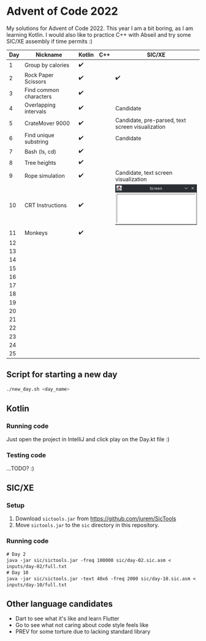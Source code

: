 # Advent of Code 2022

My solutions for Advent of Code 2022. This year I am a bit boring, as I am learning Kotlin. I would also like to practice C++ with Abseil and try some SIC/XE assembly if time permits :)

| Day | Nickname               | Kotlin | C++ | SIC/XE                                           |
| --- | ---------------------- | ------ | --- | ------------------------------------------------ |
| 1   | Group by calories      | ✔️     |     |                                                  |
| 2   | Rock Paper Scissors    | ✔️     |     | ✔️                                               |
| 3   | Find common characters | ✔️     |     |                                                  |
| 4   | Overlapping intervals  | ✔️     |     | Candidate                                        |
| 5   | CrateMover 9000        | ✔️     |     | Candidate, pre-parsed, text screen visualization |
| 6   | Find unique substring  | ✔️     |     | Candidate                                        |
| 7   | Bash (ls, cd)          | ✔️     |     |                                                  |
| 8   | Tree heights           | ✔️     |     |                                                  |
| 9   | Rope simulation        | ✔️     |     | Candidate, text screen visualization             |
| 10  | CRT Instructions       | ✔️     |     | ![Text screen of part 2](./sic/sic-10.gif)       |
| 11  | Monkeys                | ✔️     |     |                                                  |
| 12  |                        |        |     |                                                  |
| 13  |                        |        |     |                                                  |
| 14  |                        |        |     |                                                  |
| 15  |                        |        |     |                                                  |
| 16  |                        |        |     |                                                  |
| 17  |                        |        |     |                                                  |
| 18  |                        |        |     |                                                  |
| 19  |                        |        |     |                                                  |
| 20  |                        |        |     |                                                  |
| 21  |                        |        |     |                                                  |
| 22  |                        |        |     |                                                  |
| 23  |                        |        |     |                                                  |
| 24  |                        |        |     |                                                  |
| 25  |                        |        |     |                                                  |

## Script for starting a new day

```bash
./new_day.sh <day_name>
```

## Kotlin

### Running code

Just open the project in IntelliJ and click play on the Day.kt file :)

### Testing code

...TODO? :)

## SIC/XE

### Setup

1. Download `sictools.jar` from https://github.com/jurem/SicTools
2. Move `sictools.jar` to the `sic` directory in this repository.

### Running code

```
# Day 2
java -jar sic/sictools.jar -freq 100000 sic/day-02.sic.asm < inputs/day-02/full.txt
# Day 10
java -jar sic/sictools.jar -text 40x6 -freq 2000 sic/day-10.sic.asm < inputs/day-10/full.txt
```

## Other language candidates

- Dart to see what it's like and learn Flutter
- Go to see what not caring about code style feels like
- PREV for some torture due to lacking standard library
